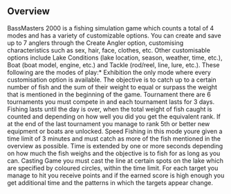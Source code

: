 ## Overview

BassMasters 2000 is a fishing simulation game which counts a total of 4 modes and has a variety of customizable options. You can create and save up to 7 anglers through the Create Angler option, customising characteristics such as sex, hair, face, clothes, etc. Other customisable options include Lake Conditions (lake location, season, weather, time, etc.), Boat (boat model, engine, etc.) and Tackle (rod/reel, line, lure, etc.). These following are the modes of play:* Exhibition the only mode where every customisation option is available. The objective is to catch up to a certain number of fish and the sum of their weight to equal or surpass the weight that is mentioned in the beginning of the game. Tournament there are 6 tournaments you must compete in and each tournament lasts for 3 days. Fishing lasts until the day is over, when the total weight of fish caught is counted and depending on how well you did you get the equivalent rank. If at the end of the last tournament you manage to rank 5th or better new equipment or boats are unlocked. Speed Fishing in this mode youre given a time limit of 3 minutes and must catch as more of the fish mentioned in the overview as possible. Time is extended by one or more seconds depending on how much the fish weighs and the objective is to fish for as long as you can. Casting Game you must cast the line at certain spots on the lake which are specified by coloured circles, within the time limit. For each target you manage to hit you receive points and if the earned score is high enough you get additional time and the patterns in which the targets appear change.
